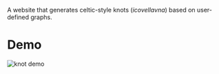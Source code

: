 A website that generates celtic-style knots (*icovellavna*) based on user-defined graphs.

# Demo

![knot demo](https://media.giphy.com/media/d2RPhHfiQ0LgfyQ3sz/giphy.gif)
